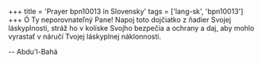 +++
title = 'Prayer bpn10013 in Slovensky'
tags = ['lang-sk', 'bpn10013']
+++
Ó Ty neporovnateľný Pane! Napoj toto dojčiatko z ňadier Svojej láskyplnosti, stráž ho v kolíske Svojho bezpečia a ochrany a daj, aby mohlo vyrastať v náručí Tvojej láskyplnej náklonnosti.

-- Abdu'l-Bahá
